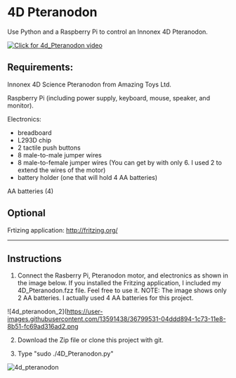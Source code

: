 # 4D Pteranodon
Use Python and a Raspberry Pi to control an Innonex 4D Pteranodon. 

[![Click for 4d_Pteranodon video](https://user-images.githubusercontent.com/13591438/36655512-b63895ee-1a88-11e8-9dc7-b820478f968c.JPG)](https://www.dropbox.com/s/3awede58trodqeo/4D_Pteranodon.AVI?dl=0)


## Requirements:
  Innonex 4D Science Pteranodon from Amazing Toys Ltd.
  
  Raspberry Pi (including power supply, keyboard, mouse, speaker, and monitor).
  
  Electronics:
   * breadboard
   * L293D chip
   * 2 tactile push buttons
   * 8 male-to-male jumper wires
   * 8 male-to-female jumper wires (You can get by with only 6. I used 2 to extend the wires of the motor)
   * battery holder (one that will hold 4 AA batteries)
  
  AA batteries (4)

## Optional
  Frtizing application:
  http://fritzing.org/

____________________________________

## Instructions

1) Connect the Rasberry Pi, Pteranodon motor, and electronics as shown in the image below. If you installed the Fritzing application, I included my 4D_Pteranodon.fzz file. Feel free to use it. NOTE: The image shows only 2 AA batteries. I actually used 4 AA batteries for this project.

![4d_pteranodon_2](https://user-images.githubusercontent.com/13591438/36799531-04ddd894-1c73-11e8-8b51-fc69ad316ad2.png

2) Download the Zip file or clone this project with git.

3) Type "sudo ./4D_Pteranodon.py"

![4d_pteranodon](https://user-images.githubusercontent.com/13591438/36655516-bcf241b4-1a88-11e8-829a-8e7564f28ab5.png)


